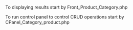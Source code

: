 To displaying results start by Front_Product_Category.php

To run control panel to control CRUD operations start by CPanel_Category_product.php